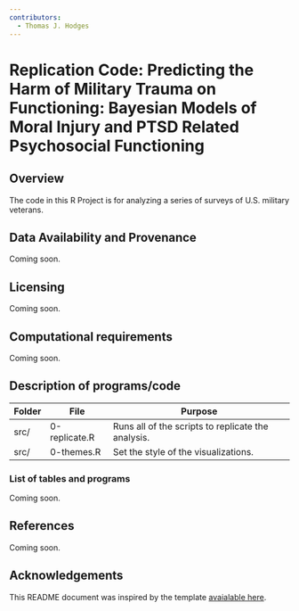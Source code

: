 ```yaml
---
contributors:
  - Thomas J. Hodges
---
```


# Replication Code: Predicting the Harm of Military Trauma on Functioning: Bayesian Models of Moral Injury and PTSD Related Psychosocial Functioning




## Overview

The code in this R Project is for analyzing a series of surveys of U.S. military veterans. 


## Data Availability and Provenance
Coming soon. 

## Licensing
Coming soon. 

## Computational requirements
Coming soon. 

## Description of programs/code

| Folder                                | File                              | Purpose                                                                   |
|---------------------------------------|-----------------------------------|---------------------------------------------------------------------------|
| src/                                  | 0-replicate.R                     | Runs all of the scripts to replicate the analysis.                        |
| src/                                  | 0-themes.R                        | Set the style of the visualizations.                                      |


### List of tables and programs
Coming soon. 

## References
Coming soon. 

## Acknowledgements

This README document was inspired by the template  [avaialable here](https://github.com/social-science-data-editors/template_README/blob/master/template-README.md).
